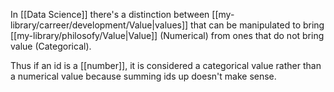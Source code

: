 In [[Data Science]] there's a distinction between [[my-library/carreer/development/Value|values]] that can be manipulated to bring [[my-library/philosofy/Value|Value]] (Numerical) from ones that do not bring value (Categorical).

Thus if an id is a [[number]], it is considered a categorical value rather than a numerical value because summing ids up doesn't make sense.
